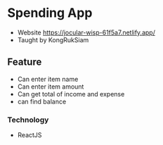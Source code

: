 # Spending App
* Website https://jocular-wisp-61f5a7.netlify.app/
* Taught by KongRukSiam
## Feature
* Can enter item name
* Can enter item amount
* Can get total of income and expense
* can find balance
### Technology
* ReactJS
  

